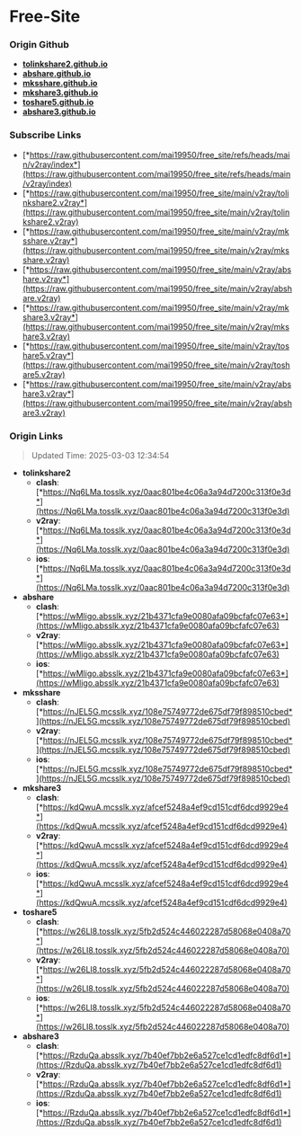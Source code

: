 # Free-Site

### Origin Github

- [**tolinkshare2.github.io**](https://github.com/tolinkshare2/tolinkshare2.github.io)
- [**abshare.github.io**](https://github.com/abshare/abshare.github.io)
- [**mksshare.github.io**](https://github.com/mksshare/mksshare.github.io)
- [**mkshare3.github.io**](https://github.com/mkshare3/mkshare3.github.io)
- [**toshare5.github.io**](https://github.com/toshare5/toshare5.github.io)
- [**abshare3.github.io**](https://github.com/abshare3/abshare3.github.io)

### Subscribe Links

- [*https://raw.githubusercontent.com/mai19950/free_site/refs/heads/main/v2ray/index*](https://raw.githubusercontent.com/mai19950/free_site/refs/heads/main/v2ray/index)
- [*https://raw.githubusercontent.com/mai19950/free_site/main/v2ray/tolinkshare2.v2ray*](https://raw.githubusercontent.com/mai19950/free_site/main/v2ray/tolinkshare2.v2ray)
- [*https://raw.githubusercontent.com/mai19950/free_site/main/v2ray/mksshare.v2ray*](https://raw.githubusercontent.com/mai19950/free_site/main/v2ray/mksshare.v2ray)
- [*https://raw.githubusercontent.com/mai19950/free_site/main/v2ray/abshare.v2ray*](https://raw.githubusercontent.com/mai19950/free_site/main/v2ray/abshare.v2ray)
- [*https://raw.githubusercontent.com/mai19950/free_site/main/v2ray/mkshare3.v2ray*](https://raw.githubusercontent.com/mai19950/free_site/main/v2ray/mkshare3.v2ray)
- [*https://raw.githubusercontent.com/mai19950/free_site/main/v2ray/toshare5.v2ray*](https://raw.githubusercontent.com/mai19950/free_site/main/v2ray/toshare5.v2ray)
- [*https://raw.githubusercontent.com/mai19950/free_site/main/v2ray/abshare3.v2ray*](https://raw.githubusercontent.com/mai19950/free_site/main/v2ray/abshare3.v2ray)

### Origin Links

> Updated Time: 2025-03-03 12:34:54

- **tolinkshare2**
  - **clash**: [*https://Nq6LMa.tosslk.xyz/0aac801be4c06a3a94d7200c313f0e3d*](https://Nq6LMa.tosslk.xyz/0aac801be4c06a3a94d7200c313f0e3d)
  - **v2ray**: [*https://Nq6LMa.tosslk.xyz/0aac801be4c06a3a94d7200c313f0e3d*](https://Nq6LMa.tosslk.xyz/0aac801be4c06a3a94d7200c313f0e3d)
  - **ios**: [*https://Nq6LMa.tosslk.xyz/0aac801be4c06a3a94d7200c313f0e3d*](https://Nq6LMa.tosslk.xyz/0aac801be4c06a3a94d7200c313f0e3d)
- **abshare**
  - **clash**: [*https://wMligo.absslk.xyz/21b4371cfa9e0080afa09bcfafc07e63*](https://wMligo.absslk.xyz/21b4371cfa9e0080afa09bcfafc07e63)
  - **v2ray**: [*https://wMligo.absslk.xyz/21b4371cfa9e0080afa09bcfafc07e63*](https://wMligo.absslk.xyz/21b4371cfa9e0080afa09bcfafc07e63)
  - **ios**: [*https://wMligo.absslk.xyz/21b4371cfa9e0080afa09bcfafc07e63*](https://wMligo.absslk.xyz/21b4371cfa9e0080afa09bcfafc07e63)
- **mksshare**
  - **clash**: [*https://nJEL5G.mcsslk.xyz/108e75749772de675df79f898510cbed*](https://nJEL5G.mcsslk.xyz/108e75749772de675df79f898510cbed)
  - **v2ray**: [*https://nJEL5G.mcsslk.xyz/108e75749772de675df79f898510cbed*](https://nJEL5G.mcsslk.xyz/108e75749772de675df79f898510cbed)
  - **ios**: [*https://nJEL5G.mcsslk.xyz/108e75749772de675df79f898510cbed*](https://nJEL5G.mcsslk.xyz/108e75749772de675df79f898510cbed)
- **mkshare3**
  - **clash**: [*https://kdQwuA.mcsslk.xyz/afcef5248a4ef9cd151cdf6dcd9929e4*](https://kdQwuA.mcsslk.xyz/afcef5248a4ef9cd151cdf6dcd9929e4)
  - **v2ray**: [*https://kdQwuA.mcsslk.xyz/afcef5248a4ef9cd151cdf6dcd9929e4*](https://kdQwuA.mcsslk.xyz/afcef5248a4ef9cd151cdf6dcd9929e4)
  - **ios**: [*https://kdQwuA.mcsslk.xyz/afcef5248a4ef9cd151cdf6dcd9929e4*](https://kdQwuA.mcsslk.xyz/afcef5248a4ef9cd151cdf6dcd9929e4)
- **toshare5**
  - **clash**: [*https://w26LI8.tosslk.xyz/5fb2d524c446022287d58068e0408a70*](https://w26LI8.tosslk.xyz/5fb2d524c446022287d58068e0408a70)
  - **v2ray**: [*https://w26LI8.tosslk.xyz/5fb2d524c446022287d58068e0408a70*](https://w26LI8.tosslk.xyz/5fb2d524c446022287d58068e0408a70)
  - **ios**: [*https://w26LI8.tosslk.xyz/5fb2d524c446022287d58068e0408a70*](https://w26LI8.tosslk.xyz/5fb2d524c446022287d58068e0408a70)
- **abshare3**
  - **clash**: [*https://RzduQa.absslk.xyz/7b40ef7bb2e6a527ce1cd1edfc8df6d1*](https://RzduQa.absslk.xyz/7b40ef7bb2e6a527ce1cd1edfc8df6d1)
  - **v2ray**: [*https://RzduQa.absslk.xyz/7b40ef7bb2e6a527ce1cd1edfc8df6d1*](https://RzduQa.absslk.xyz/7b40ef7bb2e6a527ce1cd1edfc8df6d1)
  - **ios**: [*https://RzduQa.absslk.xyz/7b40ef7bb2e6a527ce1cd1edfc8df6d1*](https://RzduQa.absslk.xyz/7b40ef7bb2e6a527ce1cd1edfc8df6d1)
